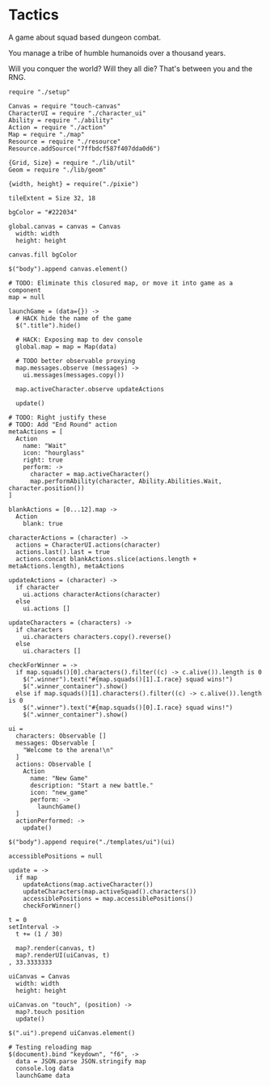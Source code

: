 Tactics
=======

A game about squad based dungeon combat.

You manage a tribe of humble humanoids over a thousand years.

Will you conquer the world? Will they all die? That's between you and the RNG.

    require "./setup"

    Canvas = require "touch-canvas"
    CharacterUI = require "./character_ui"
    Ability = require "./ability"
    Action = require "./action"
    Map = require "./map"
    Resource = require "./resource"
    Resource.addSource("7ffbdcf587f407dda0d6")

    {Grid, Size} = require "./lib/util"
    Geom = require "./lib/geom"

    {width, height} = require("./pixie")

    tileExtent = Size 32, 18

    bgColor = "#222034"

    global.canvas = canvas = Canvas
      width: width
      height: height

    canvas.fill bgColor

    $("body").append canvas.element()

    # TODO: Eliminate this closured map, or move it into game as a component
    map = null

    launchGame = (data={}) ->
      # HACK hide the name of the game
      $(".title").hide()

      # HACK: Exposing map to dev console
      global.map = map = Map(data)

      # TODO better observable proxying
      map.messages.observe (messages) ->
        ui.messages(messages.copy())

      map.activeCharacter.observe updateActions

      update()

    # TODO: Right justify these
    # TODO: Add "End Round" action
    metaActions = [
      Action
        name: "Wait"
        icon: "hourglass"
        right: true
        perform: ->
          character = map.activeCharacter()
          map.performAbility(character, Ability.Abilities.Wait, character.position())
    ]

    blankActions = [0...12].map ->
      Action
        blank: true

    characterActions = (character) ->
      actions = CharacterUI.actions(character)
      actions.last().last = true
      actions.concat blankActions.slice(actions.length + metaActions.length), metaActions

    updateActions = (character) ->
      if character
        ui.actions characterActions(character)
      else
        ui.actions []

    updateCharacters = (characters) ->
      if characters
        ui.characters characters.copy().reverse()
      else
        ui.characters []

    checkForWinner = ->
      if map.squads()[0].characters().filter((c) -> c.alive()).length is 0
        $(".winner").text("#{map.squads()[1].I.race} squad wins!")
        $(".winner_container").show()
      else if map.squads()[1].characters().filter((c) -> c.alive()).length is 0
        $(".winner").text("#{map.squads()[0].I.race} squad wins!")
        $(".winner_container").show()

    ui =
      characters: Observable []
      messages: Observable [
        "Welcome to the arena!\n"
      ]
      actions: Observable [
        Action
          name: "New Game"
          description: "Start a new battle."
          icon: "new_game"
          perform: ->
            launchGame()
      ]
      actionPerformed: ->
        update()

    $("body").append require("./templates/ui")(ui)

    accessiblePositions = null

    update = ->
      if map
        updateActions(map.activeCharacter())
        updateCharacters(map.activeSquad().characters())
        accessiblePositions = map.accessiblePositions()
        checkForWinner()

    t = 0
    setInterval ->
      t += (1 / 30)

      map?.render(canvas, t)
      map?.renderUI(uiCanvas, t)
    , 33.3333333

    uiCanvas = Canvas
      width: width
      height: height

    uiCanvas.on "touch", (position) ->
      map?.touch position
      update()

    $(".ui").prepend uiCanvas.element()

    # Testing reloading map
    $(document).bind "keydown", "f6", ->
      data = JSON.parse JSON.stringify map
      console.log data
      launchGame data
